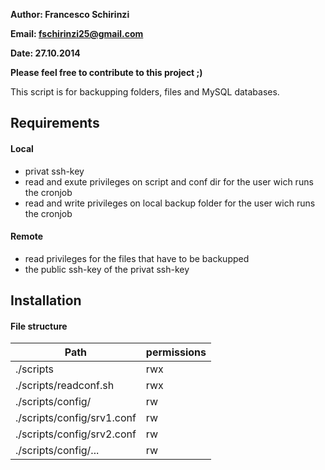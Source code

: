**Author: Francesco Schirinzi**

**Email: fschirinzi25@gmail.com**

**Date: 27.10.2014**

**Please feel free to contribute to this project ;)**

This script is for backupping folders, files and MySQL databases.

## Requirements
#### Local
* privat ssh-key
* read and exute privileges on script and conf dir for the user wich runs the cronjob
* read and write privileges on local backup folder for the user wich runs the cronjob

#### Remote
* read privileges for the files that have to be backupped
* the public ssh-key of the privat ssh-key
 

## Installation
#### File structure
Path | permissions
--- | ---
./scripts | rwx
./scripts/readconf.sh | rwx
./scripts/config/ | rw
./scripts/config/srv1.conf | rw
./scripts/config/srv2.conf | rw
./scripts/config/... | rw

